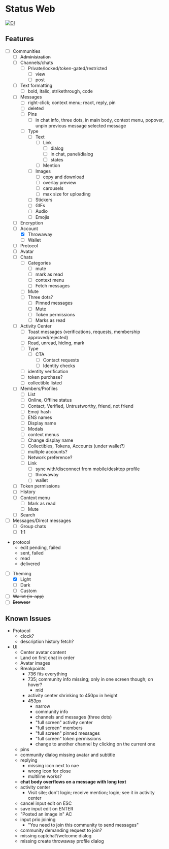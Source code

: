 # Status Web

[![CI](https://github.com/status-im/status-web/actions/workflows/ci.yml/badge.svg)](https://github.com/status-im/status-web/actions/workflows/ci.yml)

## Features

- [ ] Communities
  - [ ] ~~Administration~~
  - [ ] Channels/chats
    - [ ] Private/locked/token-gated/restricted
      - [ ] view
      - [ ] post
  - [ ] Text formatting
    - [ ] bold, italic, strikethrough, code
  - [ ] Messages
    - [ ] right-click; context menu; react, reply, pin
    - [ ] deleted
    - [ ] Pins
      - [ ] in chat info, three dots, in main body, context menu, popover, unpin previous message selected message
    - [ ] Type
      - [ ] Text
        - [ ] Link
          - [ ] dialog
          - [ ] in chat, panel/dialog
          - [ ] states
        - [ ] Mention
      - [ ] Images
        - [ ] copy and download
        - [ ] overlay preview
        - [ ] carousels
        - [ ] max size for uploading
      - [ ] Stickers
      - [ ] GIFs
      - [ ] Audio
      - [ ] Emojis
  - [ ] Encryption
  - [ ] Account
    - [x] Throwaway
    - [ ] Wallet
  - [ ] Protocol
  - [ ] Avatar
  - [ ] Chats
    - [ ] Categories
      - [ ] mute
      - [ ] mark as read
      - [ ] context menu
      - [ ] Fetch messages
    - [ ] Mute
    - [ ] Three dots?
      - [ ] Pinned messages
      - [ ] Mute
      - [ ] Token permissions
      - [ ] Marks as read
  - [ ] Activity Center
    - [ ] Toast messages (verifications, requests, membership approved/rejected)
    - [ ] Read, unread, hiding, mark
    - [ ] Type
      - [ ] CTA
        - [ ] Contact requests
        - [ ] Identity checks
    - [ ] identity verification
    - [ ] token purchase?
    - [ ] collectible listed
  - [ ] Members/Profiles
    - [ ] List
    - [ ] Online, Offline status
    - [ ] Contact, Verified, Untrustworthy, friend, not friend
    - [ ] Emoji hash
    - [ ] ENS names
    - [ ] Display name
    - [ ] Modals
    - [ ] context menus
    - [ ] Change display name
    - [ ] Collectibles, Tokens, Accounts (under wallet?)
    - [ ] multiple accounts?
    - [ ] Network preference?
    - [ ] Link
      - [ ] sync with/disconnect from mobile/desktop profile
      - [ ] throwaway
      - [ ] wallet
  - [ ] Token permissions
  - [ ] History
  - [ ] Context menu
    - [ ] Mark as read
    - [ ] Mute
  - [ ] Search
- [ ] Messages/Direct messages
  - [ ] Group chats
  - [ ] 1:1
- protocol
  - edit pending, failed
  - sent, failed
  - read
  - delivered
- [ ] Theming
  - [x] Light
  - [ ] Dark
  - [ ] Custom
- [ ] ~~Wallet (in-app)~~
- [ ] ~~Browser~~

## Known Issues

- Protocol
  - clock?
  - description history fetch?
- UI
  - Center avatar content
  - Land on first chat in order
  - Avatar images
  - Breakpoints
    - 736 fits everything
    - 735; community info missing; only in one screen though; on hover?
      - mid
    - activity center shrinking to 450px in height
    - 453px
      - narrow
      - community info
      - channels and messages (three dots)
      - "full screen" activity center
      - "full screen" members
      - "full screen" pinned messages
      - "full screen" token permissions
      - change to another channel by clicking on the current one
  - pins
  - community dialog missing avatar and subtitle
  - replying
    - missing icon next to nae
    - wrong icon for close
    - multiline works?
  - **chat body overflows on a message with long text**
  - activity center
    - Visit site; don't login; receive mention; login; see it in activity center
  - cancel input edit on ESC
  - save input edit on ENTER
  - "Posted an image in" AC
  - input prio joining
    - "You need to join this community to send messages"
  - community demanding request to join?
  - missing captcha?/welcome dialog
  - missing create throwaway profile dialog
